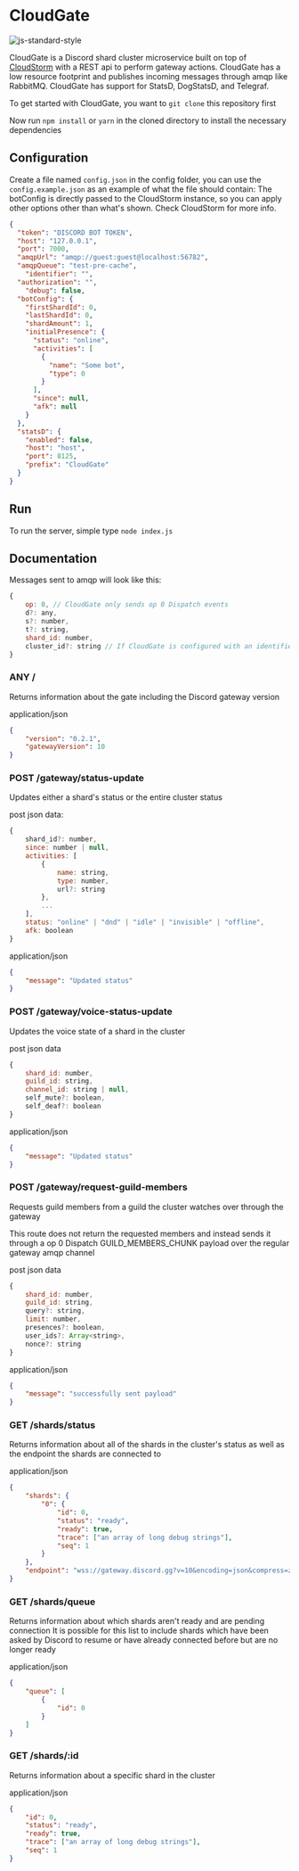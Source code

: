 # CloudGate
![js-standard-style](https://cdn.rawgit.com/standard/standard/master/badge.svg)

CloudGate is a Discord shard cluster microservice built on top of [CloudStorm](https://github.com/DasWolke/CloudStorm) with a REST api to perform gateway actions. CloudGate has a low resource footprint and publishes incoming messages through amqp like RabbitMQ. CloudGate has support for StatsD, DogStatsD, and Telegraf.

To get started with CloudGate, you want to `git clone` this repository first

Now run `npm install` or `yarn` in the cloned directory to install the necessary dependencies

## Configuration
Create a file named `config.json` in the config folder, you can use the `config.example.json` as an example of what the file should contain:
The botConfig is directly passed to the CloudStorm instance, so you can apply other options other than what's shown. Check CloudStorm for more info.
```json
{
  "token": "DISCORD BOT TOKEN",
  "host": "127.0.0.1",
  "port": 7000,
  "amqpUrl": "amqp://guest:guest@localhost:56782",
  "amqpQueue": "test-pre-cache",
	"identifier": "",
  "authorization": "",
	"debug": false,
  "botConfig": {
    "firstShardId": 0,
    "lastShardId": 0,
    "shardAmount": 1,
    "initialPresence": {
      "status": "online",
      "activities": [
        {
          "name": "Some bot",
          "type": 0
        }
      ],
      "since": null,
      "afk": null
    }
  },
  "statsD": {
    "enabled": false,
    "host": "host",
    "port": 8125,
    "prefix": "CloudGate"
  }
}
```

## Run

To run the server, simple type `node index.js`

## Documentation
Messages sent to amqp will look like this:
```js
{
	op: 0, // CloudGate only sends op 0 Dispatch events
	d?: any,
	s?: number,
	t?: string,
	shard_id: number,
	cluster_id?: string // If CloudGate is configured with an identifier, this property will be present so you can easily route actions even with tons of gates
}
```

### ANY /

Returns information about the gate including the Discord gateway version


application/json
```json
{
	"version": "0.2.1",
	"gatewayVersion": 10
}
```



### POST /gateway/status-update

Updates either a shard's status or the entire cluster status


post json data:
```js
{
	shard_id?: number,
	since: number | null,
	activities: [
		{
			name: string,
			type: number,
			url?: string
		},
		...
	],
	status: "online" | "dnd" | "idle" | "invisible" | "offline",
	afk: boolean
}
```


application/json
```json
{
	"message": "Updated status"
}
```



### POST /gateway/voice-status-update

Updates the voice state of a shard in the cluster


post json data
```js
{
	shard_id: number,
	guild_id: string,
	channel_id: string | null,
	self_mute?: boolean,
	self_deaf?: boolean
}
```


application/json
```json
{
	"message": "Updated status"
}
```



### POST /gateway/request-guild-members

Requests guild members from a guild the cluster watches over through the gateway

This route does not return the requested members and instead sends it through a op 0 Dispatch GUILD_MEMBERS_CHUNK payload over the regular gateway amqp channel


post json data
```js
{
	shard_id: number,
	guild_id: string,
	query?: string,
	limit: number,
	presences?: boolean,
	user_ids?: Array<string>,
	nonce?: string
}
```


application/json
```json
{
	"message": "successfully sent payload"
}
```



### GET /shards/status

Returns information about all of the shards in the cluster's status as well as the endpoint the shards are connected to


application/json
```json
{
	"shards": {
		"0": {
			"id": 0,
			"status": "ready",
			"ready": true,
			"trace": ["an array of long debug strings"],
			"seq": 1
		}
	},
	"endpoint": "wss://gateway.discord.gg?v=10&encoding=json&compress=zlib-stream"
}
```



### GET /shards/queue
Returns information about which shards aren't ready and are pending connection
It is possible for this list to include shards which have been asked by Discord to resume or have already connected before but are no longer ready


application/json
```json
{
	"queue": [
		{
			"id": 0
		}
	]
}
```



### GET /shards/:id
Returns information about a specific shard in the cluster


application/json
```json
{
	"id": 0,
	"status": "ready",
	"ready": true,
	"trace": ["an array of long debug strings"],
	"seq": 1
}
```
